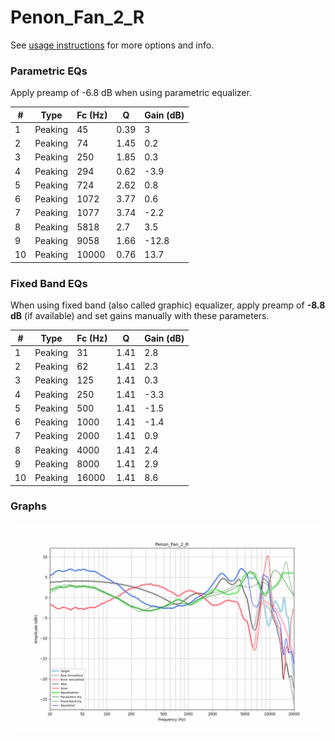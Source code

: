# Penon_Fan_2_R
See [usage instructions](https://github.com/jaakkopasanen/AutoEq#usage) for more options and info.

### Parametric EQs
Apply preamp of -6.8 dB when using parametric equalizer.

|   # | Type    |   Fc (Hz) |    Q |   Gain (dB) |
|-----|---------|-----------|------|-------------|
|   1 | Peaking |        45 | 0.39 |         3   |
|   2 | Peaking |        74 | 1.45 |         0.2 |
|   3 | Peaking |       250 | 1.85 |         0.3 |
|   4 | Peaking |       294 | 0.62 |        -3.9 |
|   5 | Peaking |       724 | 2.62 |         0.8 |
|   6 | Peaking |      1072 | 3.77 |         0.6 |
|   7 | Peaking |      1077 | 3.74 |        -2.2 |
|   8 | Peaking |      5818 | 2.7  |         3.5 |
|   9 | Peaking |      9058 | 1.66 |       -12.8 |
|  10 | Peaking |     10000 | 0.76 |        13.7 |

### Fixed Band EQs
When using fixed band (also called graphic) equalizer, apply preamp of **-8.8 dB** (if available) and set gains manually with these parameters.

|   # | Type    |   Fc (Hz) |    Q |   Gain (dB) |
|-----|---------|-----------|------|-------------|
|   1 | Peaking |        31 | 1.41 |         2.8 |
|   2 | Peaking |        62 | 1.41 |         2.3 |
|   3 | Peaking |       125 | 1.41 |         0.3 |
|   4 | Peaking |       250 | 1.41 |        -3.3 |
|   5 | Peaking |       500 | 1.41 |        -1.5 |
|   6 | Peaking |      1000 | 1.41 |        -1.4 |
|   7 | Peaking |      2000 | 1.41 |         0.9 |
|   8 | Peaking |      4000 | 1.41 |         2.4 |
|   9 | Peaking |      8000 | 1.41 |         2.9 |
|  10 | Peaking |     16000 | 1.41 |         8.6 |

### Graphs
![](./Penon_Fan_2_R.png)
